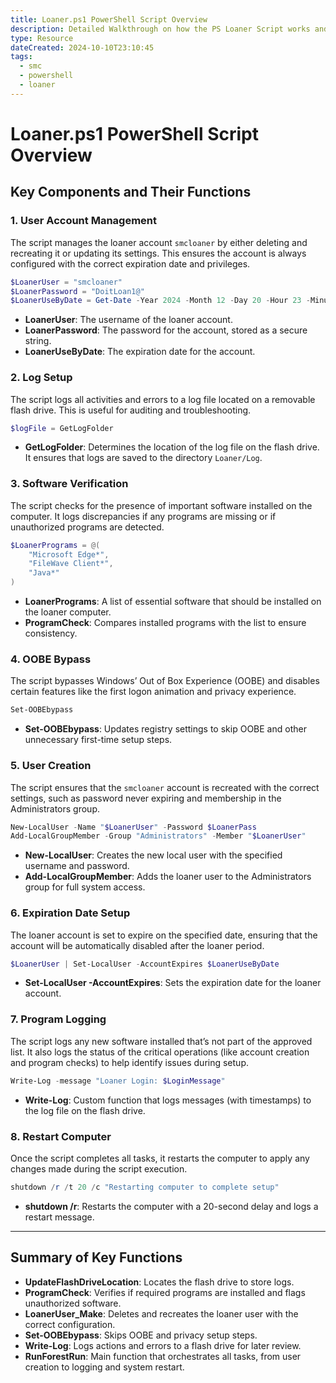 ```yaml
---
title: Loaner.ps1 PowerShell Script Overview
description: Detailed Walkthrough on how the PS Loaner Script works and how to use it.
type: Resource
dateCreated: 2024-10-10T23:10:45
tags:
  - smc
  - powershell
  - loaner
---
```

# Loaner.ps1 PowerShell Script Overview

## Key Components and Their Functions

### 1. **User Account Management**
The script manages the loaner account `smcloaner` by either deleting and recreating it or updating its settings. This ensures the account is always configured with the correct expiration date and privileges.

```powershell
$LoanerUser = "smcloaner"
$LoanerPassword = "DoitLoan1@"
$LoanerUseByDate = Get-Date -Year 2024 -Month 12 -Day 20 -Hour 23 -Minute 59 -Second 00
```

- **LoanerUser**: The username of the loaner account.
- **LoanerPassword**: The password for the account, stored as a secure string.
- **LoanerUseByDate**: The expiration date for the account.

### 2. **Log Setup**
The script logs all activities and errors to a log file located on a removable flash drive. This is useful for auditing and troubleshooting.

```powershell
$logFile = GetLogFolder
```

- **GetLogFolder**: Determines the location of the log file on the flash drive. It ensures that logs are saved to the directory `Loaner/Log`.

### 3. **Software Verification**
The script checks for the presence of important software installed on the computer. It logs discrepancies if any programs are missing or if unauthorized programs are detected.

```powershell
$LoanerPrograms = @(
    "Microsoft Edge*",
    "FileWave Client*",
    "Java*"
)
```

- **LoanerPrograms**: A list of essential software that should be installed on the loaner computer.
- **ProgramCheck**: Compares installed programs with the list to ensure consistency.

### 4. **OOBE Bypass**
The script bypasses Windows’ Out of Box Experience (OOBE) and disables certain features like the first logon animation and privacy experience.

```powershell
Set-OOBEbypass
```

- **Set-OOBEbypass**: Updates registry settings to skip OOBE and other unnecessary first-time setup steps.

### 5. **User Creation**
The script ensures that the `smcloaner` account is recreated with the correct settings, such as password never expiring and membership in the Administrators group.

```powershell
New-LocalUser -Name "$LoanerUser" -Password $LoanerPass
Add-LocalGroupMember -Group "Administrators" -Member "$LoanerUser"
```

- **New-LocalUser**: Creates the new local user with the specified username and password.
- **Add-LocalGroupMember**: Adds the loaner user to the Administrators group for full system access.

### 6. **Expiration Date Setup**
The loaner account is set to expire on the specified date, ensuring that the account will be automatically disabled after the loaner period.

```powershell
$LoanerUser | Set-LocalUser -AccountExpires $LoanerUseByDate
```

- **Set-LocalUser -AccountExpires**: Sets the expiration date for the loaner account.

### 7. **Program Logging**
The script logs any new software installed that’s not part of the approved list. It also logs the status of the critical operations (like account creation and program checks) to help identify issues during setup.

```powershell
Write-Log -message "Loaner Login: $LoginMessage"
```

- **Write-Log**: Custom function that logs messages (with timestamps) to the log file on the flash drive.

### 8. **Restart Computer**
Once the script completes all tasks, it restarts the computer to apply any changes made during the script execution.

```powershell
shutdown /r /t 20 /c "Restarting computer to complete setup"
```

- **shutdown /r**: Restarts the computer with a 20-second delay and logs a restart message.

---

## Summary of Key Functions

- **UpdateFlashDriveLocation**: Locates the flash drive to store logs.
- **ProgramCheck**: Verifies if required programs are installed and flags unauthorized software.
- **LoanerUser_Make**: Deletes and recreates the loaner user with the correct configuration.
- **Set-OOBEbypass**: Skips OOBE and privacy setup steps.
- **Write-Log**: Logs actions and errors to a flash drive for later review.
- **RunForestRun**: Main function that orchestrates all tasks, from user creation to logging and system restart.
